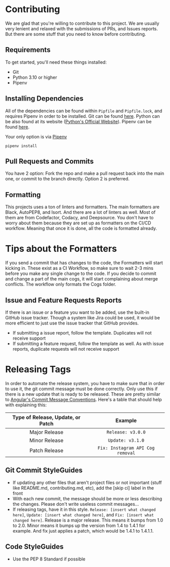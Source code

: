 # Contributing

We are glad that you're willing to contribute to this project. We are usually very lenient and relaxed with the submissions of PRs, and Issues reports. But there are some stuff that you need to know before contributing.

## Requirements

To get started, you'll need these things installed:

- Git
- Python 3.10 or higher
- Pipenv

## Installing Dependencies

All of the dependencies can be found within `Pipfile` and `Pipfile.lock`, and requires Pipenv in order to be installed.  Git can be found [here](https://git-scm.com/). Python can be also found at its website ([Python's Official Website](https://www.python.org/)). Pipenv can be found [here](https://pipenv.pypa.io/en/latest).

Your only option is via [Pipenv](https://pipenv.pypa.io/en/latest/)

`pipenv install`

## Pull Requests and Commits

You have 2 option: Fork the repo and make a pull request back into the main one, or commit to the branch directly. Option 2 is preferred.

## Formatting

This projects uses a ton of linters and formatters. The main formatters are Black, AutoPEP8, and Isort. And there are a lot of linters as well. Most of them are from Codefactor, Codacy, and Deepsource. You don't have to worry about them because they are set up as formatters on the CI/CD workflow. Meaning that once it is done, all the code is formatted already.

# Tips about the Formatters

If you send a commit that has changes to the code, the Formatters will start kicking in. These exist as a CI Workflow, so make sure to wait 2-3 mins before you make any single change to the code. If you decide to commit and change a part of the main cogs, it will start complaining about merge conflicts. The workflow only formats the Cogs folder.

## Issue and Feature Requests Reports

If there is an issue or a feature you want to be added, use the built-in GitHub issue tracker. Though a system like Jira could be used, it would be more efficient to just use the issue tracker that GitHub provides.

- If submitting a issue report, follow the template. Duplicates will not receive support
- If submitting a feature request, follow the template as well. As with issue reports, duplicate requests will not receive support

# Releasing Tags
In order to automate the release system, you have to make sure that in order to use it, the git commit message must be done correctly. Only use this if there is a new update that is ready to be released. These are pretty similar to [Angular's Commit Message Conventions](https://github.com/angular/angular.js/blob/master/DEVELOPERS.md#-git-commit-guidelines). Here's a table that should help with explaining this:

| Type of Release, Update, or Patch | Example |
|              :--:                 | :--:    |
| Major Release                     | `Release: v3.0.0` |
| Minor Release                     | `Update: v3.1.0`|
| Patch Release                     | `Fix: Instagram API Cog removal` |


## Git Commit StyleGuides

- If updating any other files that aren't project files or not important (stuff like README.md, contributing.md, etc), add the [skip ci] label in the front
- With each new commit, the message should be more or less describing the changes. Please don't write useless commit messages...
- If releasing tags, have it in this style. `Release: [insert what changed here]`, `Update: [insert what changed here]`, and `Fix: [insert what changed here]`. Release is a major release. This means it bumps from 1.0 to 2.0. Minor means it bumps up the version from 1.4 to 1.4.1 for example. And fix just applies a patch, which would be 1.4.1 to 1.4.1.1.

## Code StyleGuides

- Use the PEP 8 Standard if possible
